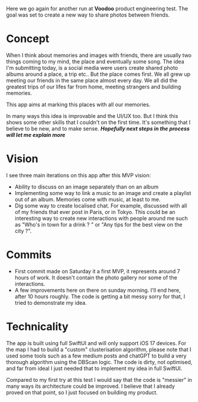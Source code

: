 Here we go again for another run at **Voodoo** product engineering test. The goal was set to create a new way to share photos between friends.

# Concept

When I think about memories and images with friends, there are usually two things coming to my mind, the place and eventually some song.
The idea I'm submitting today, is a social media were users create shared photo albums around a place, a trip etc.. But the place comes first. We all grew up meeting our friends in the same place almost every day. We all did the greatest trips of our lifes far from home, meeting strangers and building memories.

This app aims at marking this places with all our memories.

In many ways this idea is improvable and the UI/UX too. But I think this shows some other skills that I couldn't on the first time. It's something that I believe to be new, and to make sense.
***Hopefully next steps in the process will let me explain more***

# Vision

I see three main iterations on this app after this MVP vision:

 - Ability to discuss on an image separately than on an album
 - Implementing some way to link a music to an image and create a playlist out of an album. Memories come with music, at least to me.
 - Dig some way to create localised chat. For example, discussed with all of my friends that ever post in Paris, or in Tokyo. This could be an interesting way to create new interactions with people around me such as "Who's in town for a drink ? " or "Any tips for the best view on the city ?".

# Commits

- First commit made on Saturday it a first MVP, it represents around 7 hours of work. It doesn't contain the photo gallery nor some of the interactions. 
- A few improvements here on there on sunday morning. I'll end here, after 10 hours roughly. The code is getting a bit messy sorry for that, I tried to demonstrate my idea.

# Technicality

The app is built using full SwiftUI and will only support iOS 17 devices. 
For the map I had to build a "custom" clusterisation algorithm, please note that I used some tools such as a few medium posts and chatGPT to build a very thorough algorithm using the DBScan logic. The code is dirty, not optimised, and far from ideal I just needed that to implement my idea in full SwiftUI.

Compared to my first try at this test I would say that the code is "messier" in many ways its architecture could be improved. I believe that I already proved on that point, so I just focused on building my product.
